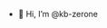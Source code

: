 - 👋 Hi, I’m @kb-zerone

<!---
kb-zerone/kb-zerone is a ✨ special ✨ repository because its `README.md` (this file) appears on your GitHub profile.
You can click the Preview link to take a look at your changes.
--->
